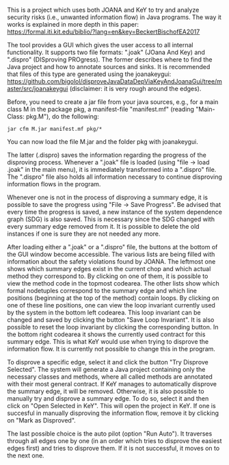 This is a project which uses both JOANA and KeY to try and analyze security risks (i.e., unwanted information flow) in Java programs.
The way it works is explained in more depth in this paper: https://formal.iti.kit.edu/biblio/?lang=en&key=BeckertBischofEA2017

The tool provides a GUI which gives the user access to all internal functionality. It supports two file formats: ".joak"
(JOana And Key) and ".dispro" (DISproving PROgress). The former describes where to find the Java project and how to annotate
sources and sinks. It is recommended that files of this type are generated using the
joanakeygui: https://github.com/bigolol/disproveJavaDataDepViaKeyAndJoanaGui/tree/master/src/joanakeygui
(disclaimer: it is very rough around the edges).

Before, you need to create a jar file from your java sources, e.g., for a main class M in the package pkg, a manifest-file "manifest.mf"
(reading "Main-Class: pkg.M"), do the following:
```
jar cfm M.jar manifest.mf pkg/*
```
You can now load the file M.jar and the folder pkg with joanakeygui.

The latter (.dispro) saves the information regarding the progress of the disproving process. Whenever a ".joak" file is loaded
(using "file -> load .joak" in the main menu), it is immediately transformed into a ".dispro" file. The ".dispro" file
also holds all information necessary to continue disproving information flows in the program. 

Whenever one is not in the process of disproving a summary edge, it is possible to save the progress using "File -> Save Progress".
Be advised that every time the progress is saved, a new instance of the system dependence graph (SDG) is also saved. This is
necessary since the SDG changed with every summary edge removed from it. It is possible to delete the old instances if one is
sure they are not needed any more.

After loading either a ".joak" or a ".dispro" file, the buttons at the bottom of the GUI window become accessible. The various lists
are being filled with information about the safety violations found by JOANA. The leftmost one shows which summary edges exist in
the current chop and which actual method they correspond to. By clicking on one of them, it is possible to view the method code
in the topmost codearea. The other lists show which formal nodetuples correspond to the summary edge and which line positions
(beginning at the top of the method) contain loops. By clicking on one of these line positions, one can view the 
loop invariant currently used by the system in the bottom left codearea. 
This loop invariant can be changed and saved by clicking the button "Save Loop Invariant".
It is also possible to reset the loop invariant by clicking the corresponding button.
In the bottom right codearea it shows the currently used contract for this summary edge. This is what KeY would use when trying
to disprove the information flow. It is currently not possible to change this in the program.

To disprove a specific edge, select it and click the button "Try Disprove Selected". The system will generate a Java project
containing only the necessary classes and methods, where all called methods are annotated with their most general contract.
If KeY manages to automatically disprove the summary edge, it will be removed.
Otherwise, it is also possible to manually try and disprove a summary edge. To do so, select it and then click on 
"Open Selected in KeY". This will open the project in KeY. If one is succesful in manually disproving the information flow,
remove it by clicking on "Mark as Disproved".

The last possible choice is the auto pilot (option "Run Auto"). It traverses through all edges one by one (in an order which
tries to disprove the easiest edges first) and tries to disprove them. If it is not successful, it moves on to the next one.
